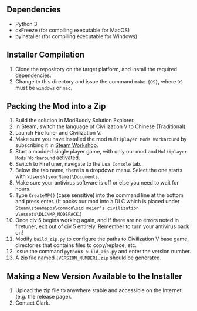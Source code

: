## Dependencies
- Python 3
- cxFreeze (for compiling executable for MacOS)
- pyinstaller (for compiling executable for Windows)

## Installer Compilation
1. Clone the repository on the target platform, and install the required dependencies.
2. Change to this directory and issue the command `make {OS}`, where `OS` must be `windows` or `mac`.

## Packing the Mod into a Zip
1. Build the solution in ModBuddy Solution Explorer.
2. In Steam, switch the language of Civilization V to Chinese (Traditional).
3. Launch FireTuner and Civilization V.
4. Make sure you have installed the mod `Multiplayer Mods Workaround` by subscribing it in [Steam Workshop](https://steamcommunity.com/sharedfiles/filedetails/?id=361391109).
5. Start a modded single player game, with only our mod and `Multiplayer Mods Workaround` activated.
6. Switch to FireTuner, navigate to the `Lua Console` tab.
7. Below the tab name, there is a dropdown menu. Select the one starts with `\Users\[yourName]\Documents`.
8. Make sure your antivirus software is off or else you need to wait for hours.
9. Type `CreateMP()` (case sensitive) into the command line at the bottom and press enter.
(It packs our mod into a DLC which is placed under `Steam\steamapps\common\sid meier's civilization v\Assets\DLC\MP_MODSPACK`.)
10. Once civ 5 begins working again, and if there are no errors noted in firetuner, exit out of civ 5 entirely. Remember to turn your antivirus back on!
11. Modify `build_zip.py` to configure the paths to Civilization V base game, directories that contains files to copy/replace, etc.
12. Issue the command `python3 build_zip.py` and enter the version number.
13. A zip file named `{VERSION_NUMBER}.zip` should be generated.

## Making a New Version Available to the Installer
1. Upload the zip file to anywhere stable and accessible on the Internet. (e.g. the release page).
2. Contact Clark.
